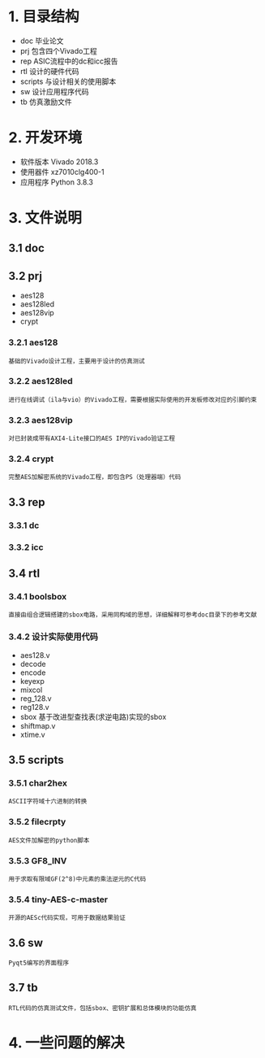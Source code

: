 # 1. 目录结构
- doc       毕业论文   
- prj       包含四个Vivado工程
- rep       ASIC流程中的dc和icc报告
- rtl       设计的硬件代码
- scripts   与设计相关的使用脚本
- sw        设计应用程序代码
- tb        仿真激励文件

# 2. 开发环境 
- 软件版本 Vivado 2018.3
- 使用器件 xz7010clg400-1
- 应用程序 Python 3.8.3 

# 3. 文件说明
## 3.1 doc
## 3.2 prj
  - aes128   
  - aes128led
  - aes128vip
  - crypt
  
### 3.2.1 aes128
    基础的Vivado设计工程，主要用于设计的仿真测试
### 3.2.2 aes128led
    进行在线调试（ila与vio）的Vivado工程，需要根据实际使用的开发板修改对应的引脚约束
### 3.2.3 aes128vip
    对已封装成带有AXI4-Lite接口的AES IP的Vivado验证工程
### 3.2.4 crypt
    完整AES加解密系统的Vivado工程，即包含PS（处理器端）代码
## 3.3 rep
### 3.3.1 dc
### 3.3.2 icc
## 3.4 rtl
### 3.4.1 boolsbox
    直接由组合逻辑搭建的sbox电路，采用同构域的思想，详细解释可参考doc目录下的参考文献
### 3.4.2 设计实际使用代码
- aes128.v
- decode
- encode
- keyexp
- mixcol
- reg_128.v
- reg128.v
- sbox          基于改进型查找表(求逆电路)实现的sbox
- shiftmap.v
- xtime.v

## 3.5 scripts
### 3.5.1 char2hex
    ASCII字符域十六进制的转换
### 3.5.2 filecrpty
    AES文件加解密的python脚本
### 3.5.3 GF8_INV
    用于求取有限域GF(2^8)中元素的乘法逆元的C代码
### 3.5.4 tiny-AES-c-master
    开源的AESc代码实现，可用于数据结果验证
## 3.6 sw
    Pyqt5编写的界面程序
## 3.7 tb
    RTL代码的仿真测试文件，包括sbox、密钥扩展和总体模块的功能仿真

# 4. 一些问题的解决
    
